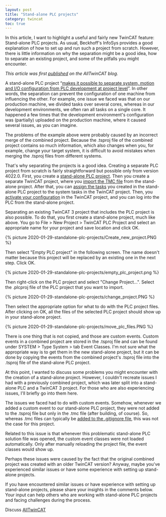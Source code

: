 ```yaml
---
layout: post
title: "Stand-alone PLC projects"
category: twincat
toc: true
---
```


In this article, I want to highlight a useful and fairly new TwinCAT feature: Stand-alone PLC projects. As usual, Beckhoff's InfoSys provides a good explanation of how to set up and run such a project from scratch. However, there is little information on why the separation might be a good idea, how to separate an existing project, and some of the pitfalls you might encounter.

_This article was first [published](https://alltwincat.com/2020/01/29/standalone-plc-projects/) on the AllTwinCAT blog._

A stand-alone PLC project “[makes it possible to separate system, motion and I/O configuration from PLC development at project level](https://infosys.beckhoff.com/content/1033/tc3_plc_intro/4702071179.html?id=135948604315208321)”. In other words, the separation can prevent the configuration of one machine from influencing the other. For example, one issue we faced was that on our production machine, we divided tasks over several cores, whereas in our development environments, we often ran all tasks on a single core. It happened a few times that the development environment's configuration was (partially) uploaded on the production machine, where it caused several issues, as you can imagine.

The problems of the example above were probably caused by an incorrect merge of the combined project. Because the .tsproj file of the combined project contains so much information, which also changes when you, for example, change your target system, it is difficult to avoid mistakes when merging the .tsproj files from different systems.

That's why separating the projects is a good idea. Creating a separate PLC project from scratch is fairly straightforward but possible only from version 4022.0. First, you create a [stand-alone PLC project](https://infosys.beckhoff.com/content/1033/tc3_plc_intro/4278074763.html). Then you create a separate TwinCAT project, where you [import the TMC file](https://infosys.beckhoff.com/content/1033/tc3_plc_intro/9007203968704139.html) from the stand-alone project. After that, you can [assign the tasks](https://infosys.beckhoff.com/content/1033/tc3_plc_intro/4713966219.html?id=2085931447876199423) you created in the stand-alone PLC project to the system tasks in the TwinCAT project. Then, you [activate your configuration](https://infosys.beckhoff.com/content/1033/tc3_plc_intro/4702258059.html?id=4785525580931834985) in the TwinCAT project, and you can log into the PLC from the stand-alone project.

Separating an existing TwinCAT 3 project that includes the PLC project is also possible. To do that, you first create a stand-alone project, much like above. You go to File > New Project > TwinCAT PLC Project and select an appropriate name for your project and save location and click OK.

{% picture 2020-01-29-standalone-plc-projects/Create_new_project.PNG %}

Then select "Empty PLC project" in the following screen. The name doesn't matter because this project will be replaced by an existing one in the next step. Click OK.

{% picture 2020-01-29-standalone-plc-projects/empty_plc_project.png %}

Then right-click on the PLC project and select "Change Project...". Select the .plcproj file of the PLC project that you want to import.

{% picture 2020-01-29-standalone-plc-projects/change_project.PNG %}

Then select the appropriate option for what to do with the PLC project files. After clicking on OK, all the files of the selected PLC project should show up in your stand-alone project.

{% picture 2020-01-29-standalone-plc-projects/move_plc_files.PNG %}

There is one thing that is not copied, and those are custom events. Custom events in a combined project are stored in the .tsproj file and can be found under SYSTEM > Type System > tab Event Classes. I'm not sure what the appropriate way is to get them in the new stand-alone project, but it can be done by copying the events from the combined project's .tsproj file into the .tsproj file of the stand-alone PLC project.

At this point, I wanted to discuss some problems you might encounter with the creation of a stand-alone project. However, I couldn't recreate issues I had with a previously combined project, which was later split into a stand-alone PLC and a TwinCAT 3 project. For those who are also experiencing issues, I'll briefly go into them here.

The issues we faced had to do with custom events. Somehow, whenever we added a custom event to our stand-alone PLC project, they were not added to the .tsproj file but only in the .tmc file (after building, of course). So, whereas .tmc files can typically be [added to the .gitignore file](https://alltwincat.com/2019/12/02/gitignore-for-twincat/), this was not the case for this project.

Related to this issue is that whenever this problematic stand-alone PLC solution file was opened, the custom event classes were not loaded automatically. Only after manually reloading the project file, the event classes would show up.

Perhaps these issues were caused by the fact that the original combined project was created with an older TwinCAT version? Anyway, maybe you've experienced similar issues or have some experience with setting up stand-alone projects.

If you have encountered similar issues or have experience with setting up stand-alone projects, please share your insights in the comments below. Your input can help others who are working with stand-alone PLC projects and facing challenges during the process.

Discuss [AllTwinCAT](https://alltwincat.com/2020/01/29/standalone-plc-projects#comments)
